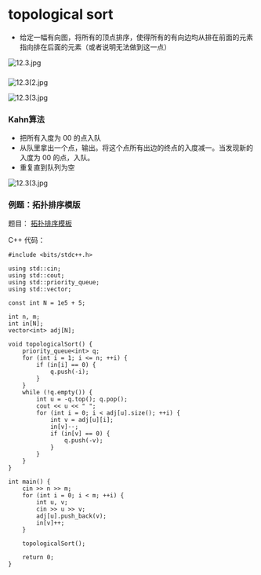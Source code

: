# topological sort



* 给定一幅有向图，将所有的顶点排序，使得所有的有向边均从排在前面的元素指向排在后面的元素（或者说明无法做到这一点）





![12.3.jpg](https://cdn.acwing.com/media/article/image/2020/12/03/7340\_90ac75f835-12.3.jpg)

###

![12.3(2.jpg](https://cdn.acwing.com/media/article/image/2020/12/03/7340\_113a238c35-12.3\(2.jpg)

![12.3(3.jpg](https://cdn.acwing.com/media/article/image/2020/12/03/7340\_2005218c35-12.3\(3.jpg)

###

### Kahn算法

* 把所有入度为 00 的点入队
* 从队里拿出一个点，输出。将这个点所有出边的终点的入度减一。当发现新的入度为 00 的点，入队。
* 重复直到队列为空



![12.3(3.jpg](https://cdn.acwing.com/media/article/image/2020/12/03/7340\_2005218c35-12.3\(3.jpg)

### 例题：拓扑排序模版

题目： [拓扑排序模板](https://www.luogu.com.cn/problem/U107394)

C++ 代码：

```
#include <bits/stdc++.h>

using std::cin;
using std::cout;
using std::priority_queue;
using std::vector;

const int N = 1e5 + 5;

int n, m;
int in[N];
vector<int> adj[N];

void topologicalSort() {
    priority_queue<int> q;
    for (int i = 1; i <= n; ++i) {
        if (in[i] == 0) {
            q.push(-i);
        }
    }
    while (!q.empty()) {
        int u = -q.top(); q.pop();
        cout << u << " ";
        for (int i = 0; i < adj[u].size(); ++i) {
            int v = adj[u][i];
            in[v]--;
            if (in[v] == 0) {
                q.push(-v);
            }
        }
    }
}

int main() {
    cin >> n >> m;
    for (int i = 0; i < m; ++i) {
        int u, v;
        cin >> u >> v;
        adj[u].push_back(v);
        in[v]++;
    }

    topologicalSort();

    return 0;
}
```
